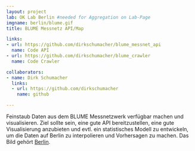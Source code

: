```yaml
---
layout: project
lab: OK Lab Berlin #needed for Aggregation on Lab-Page
imgname: berlin/blume.gif
title: BLUME Messnetz API/Map

links:
- url: https://github.com/dirkschumacher/blume_messnet_api
  name: Code API
- url: https://github.com/dirkschumacher/blume_crawler
  name: Code Crawler

collaborators:
- name: Dirk Schumacher
  links:
  - url: https://github.com/dirkschumacher
    name: github

---
```


Feinstaub Daten aus dem BLUME Messnetzwerk verfügbar machen und visualisieren.
Ziel sollte sein, eine gute API bereitzustellen, eine gute Visualisierung anzubieten und
evtl. ein statistisches Modell zu entwickeln, um die Daten auf Berlin zu interpolieren und Vorhersagen zu machen.
Das Bild gehört [Berlin](http://www.stadtentwicklung.berlin.de/umwelt/luftqualitaet/de/messnetz/).
